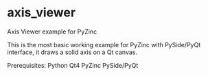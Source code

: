 # axis_viewer
Axis Viewer example for PyZinc

This is the most basic working example for PyZinc with PySide/PyQt interface, it draws a solid axis on a Qt canvas.

Prerequisites:
Python
Qt4
PyZinc
PySide/PyQt
